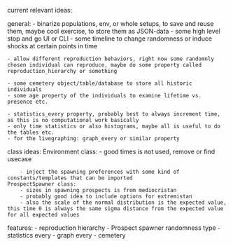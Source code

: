 current relevant ideas:
    
general:
    - binarize populations, env, or whole setups, to save and reuse them,
        maybe cool exercise, to store them as JSON-data
    - some high level stop and go UI or CLI
    - some timeline to change randomness or induce shocks at certain points in time

    - allow different reproduction behaviors, right now some randomnly chosen individual can reproduce, maybe do some property called reproduction_hierarchy or something

    - some cemetery object/table/database to store all historic individuals
    - some age property of the individuals to examine lifetime vs. presence etc.

    - statistics_every property, probably best to always increment time, as this is no computational work basically
    - only time statistics or also histograms, maybe all is useful to do the tables etc.
    - for the livegraphing: graph_every or similar property

class ideas:
    Environment class:
        - good times is not used, remove or find usecase

        - inject the spawning preferences with some kind of constants/templates that can be imported
    ProspectSpawner class:
        - sizes in spawning prospects is from mediocristan
        - probably good idea to include options for extremistan
        - also the scale of the normal distribution is the expected value, this time 0 is always the same sigma distance from the expected value for all expected values


features:
    - reproduction hierarchy
    - Prospect spawner randomness type
    - statistics every
    - graph every
    - cemetery
    